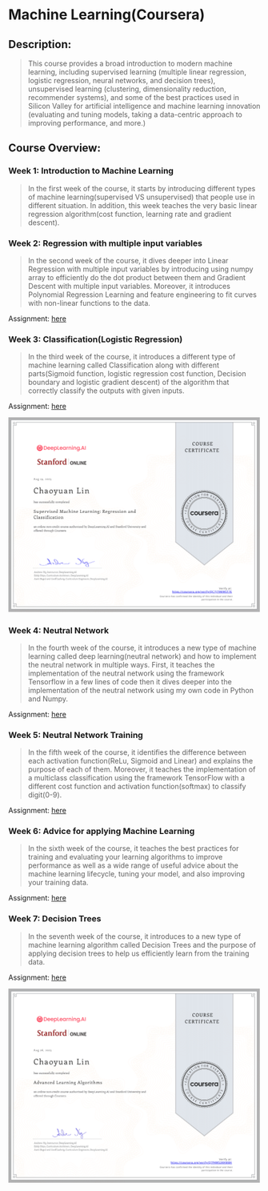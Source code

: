 # Machine Learning(Coursera)

## Description:

> This course provides a broad introduction to modern machine learning, including supervised learning (multiple linear regression, logistic regression, neural networks, and decision trees), unsupervised learning (clustering, dimensionality reduction, recommender systems), and some of the best practices used in Silicon Valley for artificial intelligence and machine learning innovation (evaluating and tuning models, taking a data-centric approach to improving performance, and more.)

## Course Overview:

### Week 1: Introduction to Machine Learning

> In the first week of the course, it starts by introducing different types of machine learning(supervised VS unsupervised) that people use in different situation. In addition, this week teaches the very basic linear regression algorithm(cost function, learning rate and gradient descent).

### Week 2: Regression with multiple input variables

> In the second week of the course, it dives deeper into Linear Regression with multiple input variables by introducing using numpy array to efficiently do the dot product between them and Gradient Descent with multiple input variables. Moreover, it introduces Polynomial Regression Learning and feature engineering to fit curves with non-linear functions to the data.

Assignment: [here](Assignment/W2_Assign1.ipynb)

### Week 3: Classification(Logistic Regression)

> In the third week of the course, it introduces a different type of machine learning called Classification along with different parts(Sigmoid function, logistic regression cost function, Decision boundary and logistic gradient descent) of the algorithm that correctly classify the outputs with given inputs. 

Assignment: [here](Assignment/W3_Logistic_Regression.ipynb)

![part1](part1.png)

### Week 4: Neutral Network

> In the fourth week of the course, it introduces a new type of machine learning called deep learning(neutral network) and how to implement the neutral network in multiple ways. First, it teaches the implementation of the neutral network using the framework Tensorflow in a few lines of code then it dives deeper into the implementation of the neutral network using my own code in Python and Numpy. 

Assignment: [here](Assignment/W4_Assignment.ipynb)

### Week 5: Neutral Network Training

> In the fifth week of the course, it identifies the difference between each activation function(ReLu, Sigmoid and Linear) and explains the purpose of each of them. Moreover, it teaches the implementation of a multiclass classification using the framework TensorFlow with a different cost function and activation function(softmax) to classify digit(0-9).

Assignment: [here](Assignment/W5_Assignment.ipynb)

### Week 6: Advice for applying Machine Learning

> In the sixth week of the course, it teaches the best practices for training and evaluating your learning algorithms to improve performance as well as a wide range of useful advice about the machine learning lifecycle, tuning your model, and also improving your training data.

Assignment: [here](Assignment/W6_Assignment.ipynb)

### Week 7: Decision Trees

> In the seventh week of the course, it introduces to a new type of machine learning algorithm called Decision Trees and the purpose of applying decision trees to help us efficiently learn from the training data.

Assignment: [here](Assignment/W7_Decision_Tree.ipynb)

![part2](part2.png)



